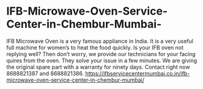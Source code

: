 # IFB-Microwave-Oven-Service-Center-in-Chembur-Mumbai-
 IFB Microwave Oven is a very famous appliance in India. It is a very useful full machine for women’s to heat the food quickly. Is your IFB oven not replying well? Then don’t worry, we provide our technicians for your facing quires from the oven. They solve your issue in a few minutes. We are giving the original spare part with a warranty for ninety days. Contact right now 8688821387 and 8688821386. https://ifbservicecentermumbai.co.in/ifb-microwave-oven-service-center-in-chembur-mumbai/
